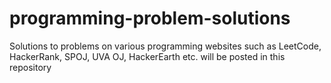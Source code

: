 # programming-problem-solutions
Solutions to problems on various programming websites such as LeetCode, HackerRank, SPOJ, UVA OJ, HackerEarth etc. will be posted in this repository
